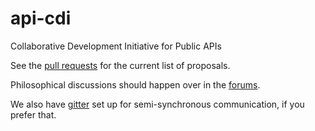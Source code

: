 # api-cdi

Collaborative Development Initiative for Public APIs

See the [pull requests](https://github.com/arenanet/api-cdi/pulls) for the current list of proposals.

Philosophical discussions should happen over in the [forums](https://forum-en.guildwars2.com/forum/community/api/API-CDI-2015/). 

We also have [gitter](https://gitter.im/arenanet/api-cdi) set up for semi-synchronous communication, if you prefer that.
